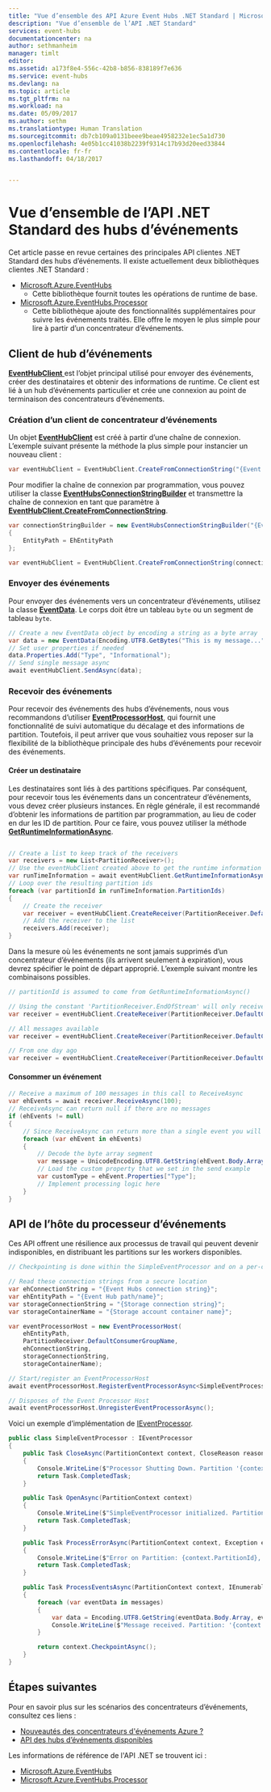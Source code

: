 ```yaml
---
title: "Vue d’ensemble des API Azure Event Hubs .NET Standard | Microsoft Docs"
description: "Vue d’ensemble de l’API .NET Standard"
services: event-hubs
documentationcenter: na
author: sethmanheim
manager: timlt
editor: 
ms.assetid: a173f8e4-556c-42b8-b856-838189f7e636
ms.service: event-hubs
ms.devlang: na
ms.topic: article
ms.tgt_pltfrm: na
ms.workload: na
ms.date: 05/09/2017
ms.author: sethm
ms.translationtype: Human Translation
ms.sourcegitcommit: db7cb109a0131beee9beae4958232e1ec5a1d730
ms.openlocfilehash: 4e05b1cc41038b2239f9314c17b93d20eed33844
ms.contentlocale: fr-fr
ms.lasthandoff: 04/18/2017


---
```


# <a name="event-hubs-net-standard-api-overview"></a>Vue d’ensemble de l’API .NET Standard des hubs d’événements
Cet article passe en revue certaines des principales API clientes .NET Standard des hubs d’événements. Il existe actuellement deux bibliothèques clientes .NET Standard :
* [Microsoft.Azure.EventHubs](/dotnet/api/microsoft.azure.eventhubs)
  *  Cette bibliothèque fournit toutes les opérations de runtime de base.
* [Microsoft.Azure.EventHubs.Processor](/dotnet/api/microsoft.azure.eventhubs.processor)
  * Cette bibliothèque ajoute des fonctionnalités supplémentaires pour suivre les événements traités. Elle offre le moyen le plus simple pour lire à partir d’un concentrateur d’événements.

## <a name="event-hub-client"></a>Client de hub d’événements
[**EventHubClient** ](/dotnet/api/microsoft.azure.eventhubs.eventhubclient) est l’objet principal utilisé pour envoyer des événements, créer des destinataires et obtenir des informations de runtime. Ce client est lié à un hub d’événements particulier et crée une connexion au point de terminaison des concentrateurs d’événements.

### <a name="create-an-event-hub-client"></a>Création d’un client de concentrateur d’événements
Un objet [**EventHubClient**](/dotnet/api/microsoft.azure.eventhubs.eventhubclient) est créé à partir d’une chaîne de connexion. L’exemple suivant présente la méthode la plus simple pour instancier un nouveau client :

```csharp
var eventHubClient = EventHubClient.CreateFromConnectionString("{Event Hub connection string}");
```

Pour modifier la chaîne de connexion par programmation, vous pouvez utiliser la classe [**EventHubsConnectionStringBuilder**](/dotnet/api/microsoft.azure.eventhubs.eventhubsconnectionstringbuilder) et transmettre la chaîne de connexion en tant que paramètre à [**EventHubClient.CreateFromConnectionString**](/dotnet/api/microsoft.azure.eventhubs.eventhubclient#Microsoft_Azure_EventHubs_EventHubClient_CreateFromConnectionString_System_String_).

```csharp
var connectionStringBuilder = new EventHubsConnectionStringBuilder("{Event Hub connection string}")
{
    EntityPath = EhEntityPath
};

var eventHubClient = EventHubClient.CreateFromConnectionString(connectionStringBuilder.ToString());
```

### <a name="send-events"></a>Envoyer des événements
Pour envoyer des événements vers un concentrateur d’événements, utilisez la classe [**EventData**](/dotnet/api/microsoft.azure.eventhubs.eventdata). Le corps doit être un tableau `byte` ou un segment de tableau `byte`.

```csharp
// Create a new EventData object by encoding a string as a byte array
var data = new EventData(Encoding.UTF8.GetBytes("This is my message..."));
// Set user properties if needed
data.Properties.Add("Type", "Informational");
// Send single message async
await eventHubClient.SendAsync(data);
```

### <a name="receive-events"></a>Recevoir des événements
Pour recevoir des événements des hubs d’événements, nous vous recommandons d’utiliser [**EventProcessorHost**](##Event-Processor-Host-APIs), qui fournit une fonctionnalité de suivi automatique du décalage et des informations de partition. Toutefois, il peut arriver que vous souhaitiez vous reposer sur la flexibilité de la bibliothèque principale des hubs d’événements pour recevoir des événements.

#### <a name="create-a-receiver"></a>Créer un destinataire
Les destinataires sont liés à des partitions spécifiques. Par conséquent, pour recevoir tous les événements dans un concentrateur d’événements, vous devez créer plusieurs instances. En règle générale, il est recommandé d’obtenir les informations de partition par programmation, au lieu de coder en dur les ID de partition. Pour ce faire, vous pouvez utiliser la méthode [**GetRuntimeInformationAsync**](/dotnet/api/microsoft.azure.eventhubs.eventhubclient#Microsoft_Azure_EventHubs_EventHubClient_GetRuntimeInformationAsync).

```csharp

// Create a list to keep track of the receivers
var receivers = new List<PartitionReceiver>();
// Use the eventHubClient created above to get the runtime information
var runTimeInformation = await eventHubClient.GetRuntimeInformationAsync();
// Loop over the resulting partition ids
foreach (var partitionId in runTimeInformation.PartitionIds)
{
    // Create the receiver
    var receiver = eventHubClient.CreateReceiver(PartitionReceiver.DefaultConsumerGroupName, partitionId, PartitionReceiver.EndOfStream);
    // Add the receiver to the list
    receivers.Add(receiver);
}
```

Dans la mesure où les événements ne sont jamais supprimés d’un concentrateur d’événements (ils arrivent seulement à expiration), vous devrez spécifier le point de départ approprié. L’exemple suivant montre les combinaisons possibles.

```csharp
// partitionId is assumed to come from GetRuntimeInformationAsync()

// Using the constant 'PartitionReceiver.EndOfStream' will only receive all messages from this point forward.
var receiver = eventHubClient.CreateReceiver(PartitionReceiver.DefaultConsumerGroupName, partitionId, PartitionReceiver.EndOfStream);

// All messages available
var receiver = eventHubClient.CreateReceiver(PartitionReceiver.DefaultConsumerGroupName, partitionId, "-1");

// From one day ago
var receiver = eventHubClient.CreateReceiver(PartitionReceiver.DefaultConsumerGroupName, partitionId, DateTime.Now.AddDays(-1));
```

#### <a name="consume-an-event"></a>Consommer un événement
```csharp
// Receive a maximum of 100 messages in this call to ReceiveAsync
var ehEvents = await receiver.ReceiveAsync(100);
// ReceiveAsync can return null if there are no messages
if (ehEvents != null)
{
    // Since ReceiveAsync can return more than a single event you will need a loop to process
    foreach (var ehEvent in ehEvents)
    {
        // Decode the byte array segment
        var message = UnicodeEncoding.UTF8.GetString(ehEvent.Body.Array);
        // Load the custom property that we set in the send example
        var customType = ehEvent.Properties["Type"];
        // Implement processing logic here
    }
}        
```

## <a name="event-processor-host-apis"></a>API de l’hôte du processeur d’événements
Ces API offrent une résilience aux processus de travail qui peuvent devenir indisponibles, en distribuant les partitions sur les workers disponibles.

```csharp
// Checkpointing is done within the SimpleEventProcessor and on a per-consumerGroup per-partition basis, workers resume from where they last left off.

// Read these connection strings from a secure location
var ehConnectionString = "{Event Hubs connection string}";
var ehEntityPath = "{Event Hub path/name}";
var storageConnectionString = "{Storage connection string}";
var storageContainerName = "{Storage account container name}";

var eventProcessorHost = new EventProcessorHost(
    ehEntityPath,
    PartitionReceiver.DefaultConsumerGroupName,
    ehConnectionString,
    storageConnectionString,
    storageContainerName);

// Start/register an EventProcessorHost
await eventProcessorHost.RegisterEventProcessorAsync<SimpleEventProcessor>();

// Disposes of the Event Processor Host
await eventProcessorHost.UnregisterEventProcessorAsync();
```

Voici un exemple d’implémentation de [IEventProcessor](/dotnet/api/microsoft.azure.eventhubs.processor.ieventprocessor).

```csharp
public class SimpleEventProcessor : IEventProcessor
{
    public Task CloseAsync(PartitionContext context, CloseReason reason)
    {
        Console.WriteLine($"Processor Shutting Down. Partition '{context.PartitionId}', Reason: '{reason}'.");
        return Task.CompletedTask;
    }

    public Task OpenAsync(PartitionContext context)
    {
        Console.WriteLine($"SimpleEventProcessor initialized. Partition: '{context.PartitionId}'");
        return Task.CompletedTask;
    }

    public Task ProcessErrorAsync(PartitionContext context, Exception error)
    {
        Console.WriteLine($"Error on Partition: {context.PartitionId}, Error: {error.Message}");
        return Task.CompletedTask;
    }

    public Task ProcessEventsAsync(PartitionContext context, IEnumerable<EventData> messages)
    {
        foreach (var eventData in messages)
        {
            var data = Encoding.UTF8.GetString(eventData.Body.Array, eventData.Body.Offset, eventData.Body.Count);
            Console.WriteLine($"Message received. Partition: '{context.PartitionId}', Data: '{data}'");
        }

        return context.CheckpointAsync();
    }
}
```

## <a name="next-steps"></a>Étapes suivantes
Pour en savoir plus sur les scénarios des concentrateurs d’événements, consultez ces liens :

* [Nouveautés des concentrateurs d'événements Azure ?](event-hubs-what-is-event-hubs.md)
* [API des hubs d’événements disponibles](event-hubs-api-overview.md)

Les informations de référence de l'API .NET se trouvent ici :

* [Microsoft.Azure.EventHubs](/dotnet/api/microsoft.azure.eventhubs)
* [Microsoft.Azure.EventHubs.Processor](/dotnet/api/microsoft.azure.eventhubs.processor)
